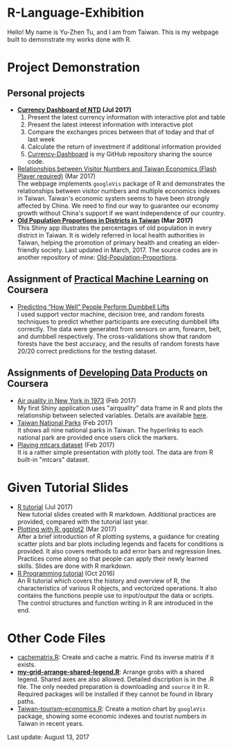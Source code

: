 # R-Language-Exhibition
Hello! My name is Yu-Zhen Tu, and I am from Taiwan. This is my webpage built to demonstrate my works done with R.

# Project Demonstration

## Personal projects
* __[Currency Dashboard of NTD](https://corytu.shinyapps.io/currency-dashboard/) (Jul 2017)<br>__
    1. Present the latest currency information with interactive plot and table
    2. Present the latest interest information with interactive plot
    3. Compare the exchanges prices between that of today and that of last week
    4. Calculate the return of investment if additional information provided
    5. [Currency-Dashboard](https://github.com/corytu/Currency-Dashboard) is my GitHub repository sharing the source code.
* [Relationships between Visitor Numbers and Taiwan Economics (Flash Player required)](https://corytu.github.io/R-Language-Exhibition/Docs/Relationships_between_Visitor_Numbers_and_Taiwan_Economics.html) (Mar 2017)<br>
The webpage implements `googleVis` package of R and demonstrates the relationships between visitor numbers and multiple economics indexes in Taiwan. Taiwan's economic system seems to have been strongly affected by China. We need to find our way to guarantee our economy growth without China's support if we want independence of our country.
* __[Old Population Proportions in Districts in Taiwan](https://corytu.shinyapps.io/old_populations_dist/) (Mar 2017)<br>__
This Shiny app illustrates the percentages of old population in every district in Taiwan. It is widely referred in local health authorities in Taiwan, helping the promotion of primary health and creating an elder-friendly society. Last updated in March, 2017. The source codes are in another repository of mine: [Old-Population-Proportions](https://github.com/corytu/Old-Population-Proportions).

## Assignment of [Practical Machine Learning](https://www.coursera.org/learn/practical-machine-learning/home/info) on Coursera
* [Predicting “How Well” People Perform Dumbbell Lifts](https://github.com/corytu/Predict-Dumbbell-Lifts)<br>
I used support vector machine, decision tree, and random forests techniques to predict whether participants are executing dumbbell lifts correctly. The data were generated from sensors on arm, forearm, belt, and dumbbell respectively. The cross-validations show that random forests have the best accuracy, and the results of random forests have 20/20 correct predictions for the testing dataset.

## Assignments of [Developing Data Products](https://www.coursera.org/learn/data-products/home/info) on Coursera
* [Air quality in New York in 1973](https://corytu.shinyapps.io/airquality/) (Feb 2017)<br>
My first Shiny application uses "airquality" data frame in R and plots the relationship between selected variables. Details are available <a href="https://corytu.github.io/R-Language-Exhibition/Docs/Air_Quality_in_New_York_in_1973.html">here</a>.
* [Taiwan National Parks](https://corytu.github.io/R-Language-Exhibition/Docs/Taiwan_National_Parks.html) (Feb 2017)<br>
It shows all nine national parks in Taiwan. The hyperlinks to each national park are provided once users click the markers.
* [Playing mtcars dataset](https://corytu.github.io/R-Language-Exhibition/Docs/play_mtcars_dataset.html) (Feb 2017)<br>
It is a rather simple presentation with plotly tool. The data are from R built-in "mtcars" dataset.

# Given Tutorial Slides
* [R tutorial](https://corytu.github.io/R-Language-Exhibition/Docs/R-Tutorial.html) (Jul 2017)<br>
New tutorial slides created with R markdown. Additional practices are provided, compared with the tutorial last year.
* <a href="https://corytu.github.io/R-Language-Exhibition/Docs/Plotting_with_R_ggplot2.html">Plotting with R: ggplot2</a> (Mar 2017)<br>
After a brief introduction of R plotting systems, a guidance for creating scatter plots and bar plots including legends and facets for conditions is provided. It also covers methods to add error bars and regression lines. Practices come along so that people can apply their newly learned skills. Slides are done with R markdown.
* <a href="https://github.com/corytu/R-Language-Exhibition/blob/master/Docs/R_Tutorial_20161012_BLP.pdf">R Programming tutorial</a> (Oct 2016)<br>
An R tutorial which covers the history and overview of R, the characteristics of various R objects, and vectorized operations. It also contains the functions people use to input/output the data or scripts. The control structures and function writing in R are introduced in the end.

# Other Code Files
* [cachematrix.R](https://github.com/corytu/R-Language-Exhibition/blob/master/cachematrix.R): Create and cache a matrix. Find its inverse matrix if it exists.
* __[my-grid-arrange-shared-legend.R](https://github.com/corytu/R-Language-Exhibition/blob/master/my-grid-arrange-shared-legend.R)__: Arrange grobs with a shared legend. Shared axes are also allowed. Detailed discription is in the .R file. The only needed preparation is downloading and `source` it in R. Required packages will be installed if they cannot be found in library paths.
* [Taiwan-tourism-economics.R](https://github.com/corytu/R-Language-Exhibition/blob/master/Taiwan-tourism-economics.R): Create a motion chart by `googleVis` package, showing some economic indexes and tourist numbers in Taiwan in recent years.

Last update: August 13, 2017
